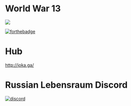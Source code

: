 # World War 13
<kbd>
 <img src="https://puu.sh/wFD0e/b3099eccb1.jpg">
</kbd>

[![forthebadge](http://forthebadge.com/images/badges/60-percent-of-the-time-works-every-time.svg)](http://forthebadge.com)

# Hub
http://joka.ga/

# Russian Lebensraum Discord
[![discord](https://discordapp.com/api/guilds/521656570938130434/widget.png)](https://discord.gg/2HNX2dC)
